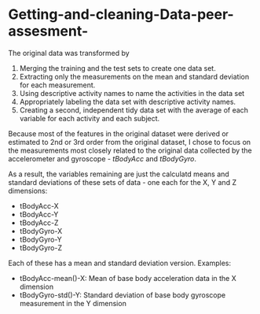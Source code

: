 # Getting-and-cleaning-Data-peer-assesment-
The original data was transformed by

1. Merging the training and the test sets to create one data set.
2. Extracting only the measurements on the mean and standard deviation for each measurement. 
3. Using descriptive activity names to name the activities in the data set
4. Appropriately labeling the data set with descriptive activity names. 
5. Creating a second, independent tidy data set with the average of each variable for each activity and each subject. 



Because most of the features in the original dataset were derived or estimated to 2nd or 3rd order from the original dataset, I chose to focus on the measurements most closely related to the original data collected by the accelerometer and gyroscope - *tBodyAcc* and *tBodyGyro*. 

As a result, the variables remaining are just the calculatd means and standard deviations of these sets of data - one each for the X, Y and Z dimensions:

- tBodyAcc-X
- tBodyAcc-Y
- tBodyAcc-Z
- tBodyGyro-X
- tBodyGyro-Y
- tBodyGyro-Z

Each of these has a mean and standard deviation version. Examples:

- tBodyAcc-mean()-X: Mean of base body acceleration data in the X dimension
- tBodyGyro-std()-Y: Standard deviation of base body gyroscope measurement in the Y dimension
